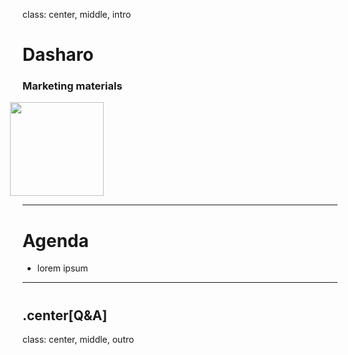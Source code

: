class: center, middle, intro

# Dasharo

### Marketing materials

<img src="remark-templates/dasharo-presentation-template/images/dasharo-sygnet-white.svg" width="150px" style="margin-left:-20px">

---

# Agenda


* lorem ipsum

---

# 

## .center[Q&A]

class: center, middle, outro
